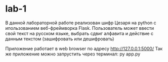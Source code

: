 # lab-1
В данной лабораторной работе реализован шифр Цезаря на python с ипользованием веб-фреймворка Flask.
Пользователь может ввести свой текст на русском языке, выбрать сдвиг алфавита и действие с данным текстом (зашифровать или дешифровать)


Приложение работает в web browser по адресу http://127.0.0.1:5000/
Так же приложение можно запрустить через терминал: py app.py
